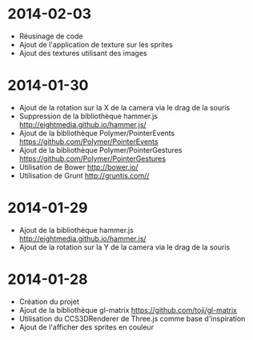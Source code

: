 2014-02-03
==================

  * Réusinage de code
  * Ajout de l'application de texture sur les sprites
  * Ajout des textures utilisant des images

2014-01-30
==================

  * Ajout de la rotation sur la X de la camera via le drag de la souris
  * Suppression de la bibliothèque hammer.js <http://eightmedia.github.io/hammer.js/>
  * Ajout de la bibliothèque Polymer/PointerEvents <https://github.com/Polymer/PointerEvents>
  * Ajout de la bibliothèque Polymer/PointerGestures <https://github.com/Polymer/PointerGestures>
  * Utilisation de Bower <http://bower.io/>
  * Utilisation de Grunt <http://gruntjs.com//>

2014-01-29
==================

  * Ajout de la bibliothèque hammer.js <http://eightmedia.github.io/hammer.js/>
  * Ajout de la rotation sur la Y de la camera via le drag de la souris

2014-01-28
==================

  * Création du projet
  * Ajout de la bibliothèque gl-matrix <https://github.com/toji/gl-matrix>
  * Utilisation du CCS3DRenderer de Three.js comme base d'inspiration
  * Ajout de l'afficher des sprites en couleur
